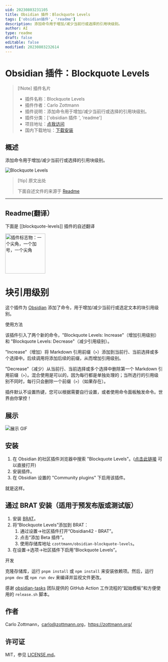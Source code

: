 ```yaml
---
uid: 20230803231105
title: Obsidian 插件：Blockquote Levels
tags: ['obsidian插件', 'readme']
description: 添加命令用于增加/减少当前行或选择的引用块级别。
author: AI
type: readme
draft: false
editable: false
modified: 20230803232614
---
```


# Obsidian 插件：Blockquote Levels

> [!Note] 插件名片
> - 插件名称：Blockquote Levels
> - 插件作者：Carlo Zottmann
> - 插件说明：添加命令用于增加/减少当前行或选择的引用块级别。
> - 插件分类：['obsidian 插件 ', 'readme']
> - 项目地址：[点我访问](https://github.com/czottmann/obsidian-blockquote-levels)
> - 国内下载地址：[下载安装](https://pkmer.cn/products/plugin/pluginMarket/?blockquote-levels)

## 概述

添加命令用于增加/减少当前行或选择的引用块级别。

![Blockquote Levels](https://cdn.pkmer.cn/covers/blockquote-levels_new.gif!pkmer)

> [!tip] 原文出处
>
>下面自述文件的来源于 [Readme](https://ghproxy.net/https://raw.githubusercontent.com/czottmann/obsidian-blockquote-levels/main/README.md)
>

---

## Readme(翻译）

下面是 [[blockquote-levels]] 插件的自述翻译

<img src="https://raw.githubusercontent.com/czottmann/obsidian-blockquote-levels/main/readme-assets/blockquote-levels-256.png" height="128" alt="插件标志物：一个尖角，一个加号，一个尖角">

# 块引用级别

这个插件为 [Obsidian](https://obsidian.md) 添加了命令，用于增加/减少当前行或选定文本的块引用级别。

使用方法

该插件引入了两个新的命令，"Blockquote Levels: Increase"（增加引用级别）和 "Blockquote Levels: Decrease"（减少引用级别）。

"Increase"（增加）将 Markdown 引用前缀（`>`）添加到当前行、当前选择或多个选择中。后续调用将添加后续的前缀，从而增加引用级别。

"Decrease"（减少）从当前行、当前选择或多个选择中删除第一个 Markdown 引用前缀（`>`）。混合使用是可以的，因为每行都是单独处理的；当所选行的引用级别不同时，每行只会删除一个前缀（`>`）（如果存在）。

插件默认不设置热键，您可以根据需要自行设置，或者使用命令面板触发命令。世界由你掌控！

## 展示

![展示 GIF](https://raw.githubusercontent.com/czottmann/obsidian-blockquote-levels/main/readme-assets/showcase.gif)

## 安装

1. 在 Obsidian 的社区插件浏览器中搜索 "Blockquote Levels"。([点击此链接](https://obsidian.md/plugins?id=zottmann) 可以直接打开)
2. 安装插件。
3. 在 Obsidian 设置的 "Community plugins" 下启用该插件。

就是这样。

## 通过 BRAT 安装（适用于预发布版或测试版）

1. 安装 [BRAT](https://github.com/TfTHacker/obsidian42-brat)。
2. 将“Blockquote Levels”添加到 BRAT：
    1. 通过设置→社区插件打开“Obsidian42 - BRAT”。
    2. 点击“添加 Beta 插件”。
    3. 使用存储库地址 `czottmann/obsidian-blockquote-levels`。
3. 在设置→选项→社区插件下启用“Blockquote Levels”。

开发

克隆存储库，运行 `pnpm install` 或 `npm install` 来安装依赖项。然后，运行 `pnpm dev` 或 `npm run dev` 来编译并监视文件更改。

感谢 [obsidian-tasks](https://github.com/obsidian-tasks-group/obsidian-tasks) 团队提供的 GitHub Action 工作流程的“起始模板”和方便使用的 `release.sh` 脚本。

## 作者

Carlo Zottmann，<carlo@zottmann.org>，<https://zottmann.org/>

## 许可证

MIT，参见 [LICENSE.md](https://github.com/czottmann/obsidian-blockquote-levels/blob/main/LICENSE.md)。
